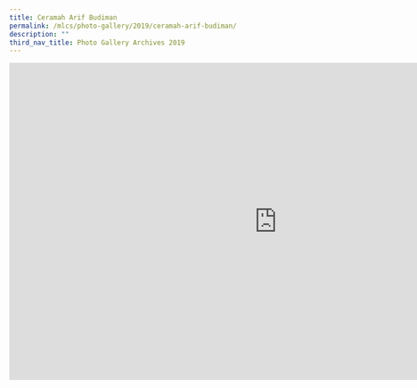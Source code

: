```yaml
---
title: Ceramah Arif Budiman
permalink: /mlcs/photo-gallery/2019/ceramah-arif-budiman/
description: ""
third_nav_title: Photo Gallery Archives 2019
---
```

<iframe allowfullscreen="true" height="569" width="960" frameborder="0" src="https://docs.google.com/presentation/d/e/2PACX-1vSebW-zhqW9HH9zpldsz9vEG2xaGUUteq8Dj10RWDVho8vjZdC00JNh_FwKoKhfbEP7l5UN6Oi-85zH/embed?start=false&amp;loop=false&amp;delayms=3000"></iframe>
